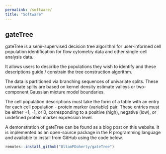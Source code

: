 ```yaml
---
permalink: /software/
title: "Software"
---
```


## gateTree

gateTree is a semi-supervised decision tree algorithm for user-informed cell population identification for flow cytometry data and other single-cell analysis data.

It allows users to describe the populations they wish to identify and these descriptions guide / constrain the tree construction algorithm.

The data is partitioned via branching sequences of univariate splits. These univariate splits are based on kernel density estimate valleys or two-component Gaussian mixture model boundaries.

The cell population descriptions must take the form of a table with an entry for each cell population - protein marker (variable) pair. These entries must be either +1, -1, or 0, corresponding to a positive (high), negative (low), or undefined protein marker expression level.

A demonstration of gateTree can be found as a blog post on this website. It is implemented as an open-source package in the R programming language and available to install from GitHub using the code below.

```r
remotes::install_github("UltanPDoherty/gateTree")
```


